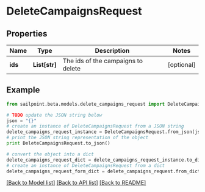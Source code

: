# DeleteCampaignsRequest


## Properties

Name | Type | Description | Notes
------------ | ------------- | ------------- | -------------
**ids** | **List[str]** | The ids of the campaigns to delete | [optional] 

## Example

```python
from sailpoint.beta.models.delete_campaigns_request import DeleteCampaignsRequest

# TODO update the JSON string below
json = "{}"
# create an instance of DeleteCampaignsRequest from a JSON string
delete_campaigns_request_instance = DeleteCampaignsRequest.from_json(json)
# print the JSON string representation of the object
print DeleteCampaignsRequest.to_json()

# convert the object into a dict
delete_campaigns_request_dict = delete_campaigns_request_instance.to_dict()
# create an instance of DeleteCampaignsRequest from a dict
delete_campaigns_request_form_dict = delete_campaigns_request.from_dict(delete_campaigns_request_dict)
```
[[Back to Model list]](../README.md#documentation-for-models) [[Back to API list]](../README.md#documentation-for-api-endpoints) [[Back to README]](../README.md)


